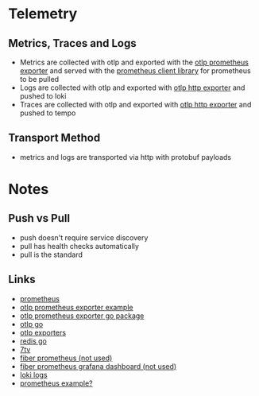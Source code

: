# Telemetry

## Metrics, Traces and Logs

- Metrics are collected with otlp and exported with the [otlp prometheus exporter](https://pkg.go.dev/go.opentelemetry.io/otel/exporters/prometheus) and served with the [prometheus client library](https://pkg.go.dev/go.opentelemetry.io/otel/exporters/prometheus) for prometheus to be pulled
- Logs are collected with otlp and exported with [otlp http exporter](go.opentelemetry.io/otel/exporters/otlp/otlplog/otlploghttp) and pushed to loki
- Traces are collected with otlp and exported with [otlp http exporter](http://go.opentelemetry.io/otel/exporters/otlp/otlptrace/otlptracehttp) and pushed to tempo

## Transport Method

- metrics and logs are transported via http with protobuf payloads

# Notes

## Push vs Pull

- push doesn't require service discovery
- pull has health checks automatically
- pull is the standard


## Links

- [prometheus](https://prometheus.io/docs/prometheus/latest/installation)
- [otlp prometheus exporter example](https://github.com/open-telemetry/opentelemetry-go-contrib/blob/main/examples/prometheus/main.go)
- [otlp prometheus exporter go package](https://pkg.go.dev/go.opentelemetry.io/otel/exporters/prometheus)
- [otlp go](https://opentelemetry.io/docs/languages/go/instrumentation)
- [otlp exporters](https://opentelemetry.io/docs/languages/go/exporters/#prometheus-experimental)
- [redis go](https://redis.uptrace.dev/guide/go-redis.html)
- [7tv](https://github.com/SevenTV/API)
- [fiber prometheus (not used)](https://github.com/ansrivas/fiberprometheus)
- [fiber prometheus grafana dashboard (not used)](https://grafana.com/grafana/dashboards/14331-fiber-framework-processes/)
- [loki logs](https://github.com/open-telemetry/opentelemetry-collector-contrib/blob/main/exporter/lokiexporter/README.md)
- [prometheus example?](https://github.com/open-telemetry/opentelemetry-go-contrib/blob/main/examples/prometheus/main.go)
